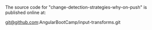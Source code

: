 The source code for "change-detection-strategies-why-on-push" is published online at:

git@github.com:AngularBootCamp/input-transforms.git
